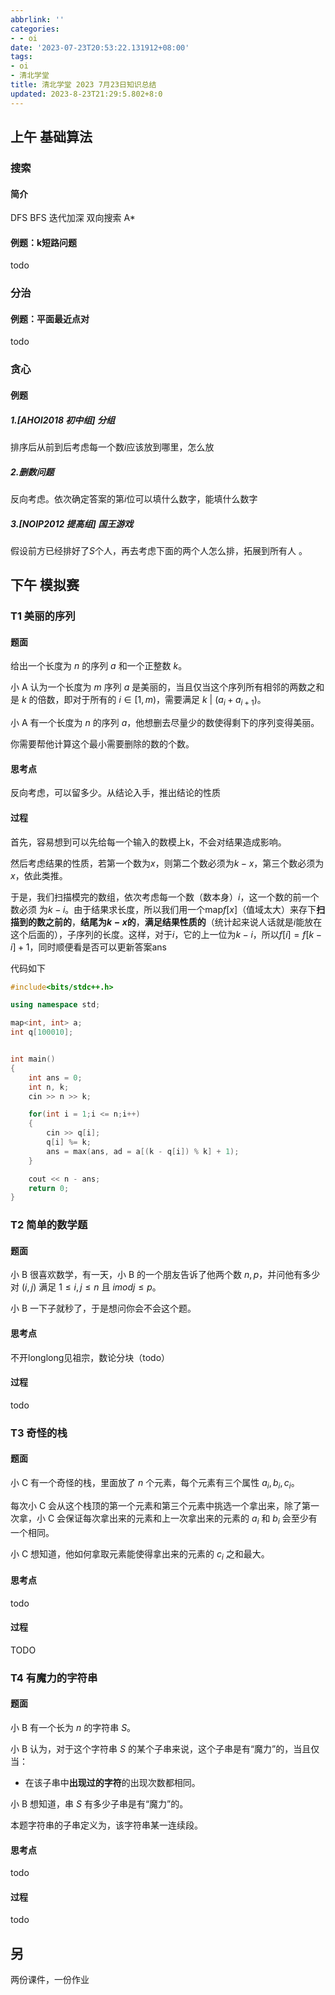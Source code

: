 ```yaml
---
abbrlink: ''
categories:
- - oi
date: '2023-07-23T20:53:22.131912+08:00'
tags:
- oi
- 清北学堂
title: 清北学堂 2023 7月23日知识总结
updated: 2023-8-23T21:29:5.802+8:0
---
```

## 上午 基础算法

### 搜索

#### 简介

DFS BFS 迭代加深 双向搜索 A*

#### 例题：k短路问题

todo

### 分治

#### 例题：平面最近点对

todo

### 贪心

#### 例题

##### 1.[AHOI2018  初中组]  分组

排序后从前到后考虑每一个数$i$应该放到哪里，怎么放

##### 2.删数问题

反向考虑。依次确定答案的第$i$位可以填什么数字，能填什么数字

##### 3.[NOIP2012  提高组]  国王游戏

假设前方已经排好了$S$个人，再去考虑下面的两个人怎么排，拓展到所有人 。

## 下午 模拟赛

### T1 美丽的序列

#### 题面

给出一个长度为 $n$ 的序列 $a$ 和一个正整数 $k$。

小 A 认为一个长度为 $m$ 序列 $a$ 是美丽的，当且仅当这个序列所有相邻的两数之和是 $k$ 的倍数，即对于所有的 $i\in [1,m)$，需要满足 $k\ |\ (a_i+a_{i+1})$。

小 A 有一个长度为 $n$ 的序列 $a$，他想删去尽量少的数使得剩下的序列变得美丽。

你需要帮他计算这个最小需要删除的数的个数。

#### 思考点

反向考虑，可以留多少。从结论入手，推出结论的性质

#### 过程

首先，容易想到可以先给每一个输入的数模上k，不会对结果造成影响。

然后考虑结果的性质，若第一个数为$x$，则第二个数必须为$k-x$，第三个数必须为$x$，依此类推。

于是，我们扫描模完的数组，依次考虑每一个数（数本身）$i$，这一个数的前一个数必须 为$k-i$。由于结果求长度，所以我们用一个map$f[x]$（值域太大）来存下**扫描到的数之前的**，**结尾为$k-x$的**，**满足结果性质的**（统计起来说人话就是$i$能放在这个后面的），子序列的长度。这样，对于$i$，它的上一位为$k - i$，所以$f[i] = f[k - i] + 1$，同时顺便看是否可以更新答案ans

代码如下

```cpp
#include<bits/stdc++.h>

using namespace std;

map<int, int> a;
int q[100010];


int main()
{
	int ans = 0;
	int n, k;
	cin >> n >> k;

	for(int i = 1;i <= n;i++)
	{
		cin >> q[i];
		q[i] %= k;
		ans = max(ans, ad = a[(k - q[i]) % k] + 1);
	}

	cout << n - ans;
	return 0;
}
```

### T2 简单的数学题

#### 题面

小 B 很喜欢数学，有一天，小 B 的一个朋友告诉了他两个数 $n,p$，并问他有多少对 $(i,j)$ 满足 $1≤i,j≤n$  且 $i modj≤p$。

小 B 一下子就秒了，于是想问你会不会这个题。

#### 思考点

不开longlong见祖宗，数论分块（todo）

#### 过程

todo

### T3 奇怪的栈

#### 题面

小 C 有一个奇怪的栈，里面放了 $n$ 个元素，每个元素有三个属性 $a_i,b_i,c_i$。

每次小 C 会从这个栈顶的第一个元素和第三个元素中挑选一个拿出来，除了第一次拿，小 C 会保证每次拿出来的元素和上一次拿出来的元素的 $a_i$ 和 $b_i$ 会至少有一个相同。

小 C 想知道，他如何拿取元素能使得拿出来的元素的 $c_i$ 之和最大。

#### 思考点

todo

#### 过程

<span class="heimu" title="你知道的太多了">TODO</span>


### T4 有魔力的字符串

#### 题面

小 B 有一个长为 $n$ 的字符串 $S$。

小 B 认为，对于这个字符串 $S$ 的某个子串来说，这个子串是有“魔力”的，当且仅当：

- 在该子串中**出现过的字符**的出现次数都相同。

小 B 想知道，串 $S$ 有多少子串是有“魔力”的。

本题字符串的子串定义为，该字符串某一连续段。

#### 思考点

todo

#### 过程

todo

## 另

两份课件，一份作业

